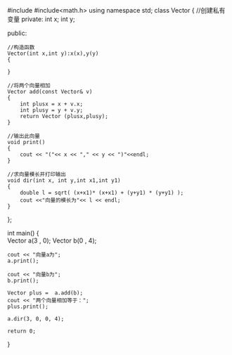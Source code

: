 #include<iostream>
#include<math.h>
using namespace std;
class Vector
{
//创建私有变量
private:
	int x;
	int y;

public:

	//构造函数
	Vector(int x,int y):x(x),y(y)
	{
		
	}

	//将两个向量相加
	Vector add(const Vector& v)
	{
		int plusx = x + v.x;
		int plusy = y + v.y;
		return Vector (plusx,plusy);
	}
	
	//输出此向量
	void print()
	{
		cout << "("<< x << "," << y << ")"<<endl;
	}

	//求向量模长并打印输出
	void dir(int x, int y,int x1,int y1)
	{
		double l = sqrt( (x+x1)* (x+x1) + (y+y1) * (y+y1) );
		cout <<"向量的模长为"<< l << endl;
	}
};



int main()
{	
	Vector a(3 , 0);
	Vector b(0 , 4);
	
	cout << "向量a为";
	a.print();
	
	cout << "向量b为";
	b.print();

	Vector plus =  a.add(b);
	cout << "两个向量相加等于：";
	plus.print();

	a.dir(3, 0, 0, 4);
	
	return 0;
}
